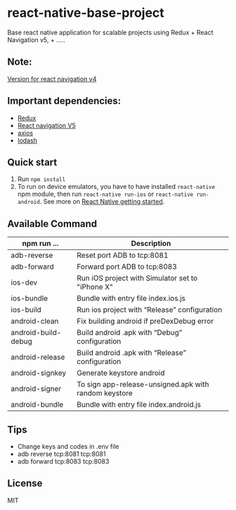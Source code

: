 # react-native-base-project

Base react native application for scalable projects using Redux + React Navigation v5, + .....

## Note:

[Version for react navigation v4](https://github.com/hungdev/react-native-setup-copy/tree/navigationv4)

## Important dependencies:

- [Redux](http://redux.js.org)
- [React navigation V5](https://reactnavigation.org)
- [axios](https://github.com/axios/axios)
- [lodash](https://lodash.com/docs/)

## Quick start

1. Run `npm install`
2. To run on device emulators, you have to have installed `react-native` npm module, then run `react-native run-ios` or `react-native run-android`. See more on [React Native getting started](https://facebook.github.io/react-native/docs/getting-started.html).


##  Available Command  

| npm run ...         | Description                                           |
| ------------------- | ----------------------------------------------------- |
| adb-reverse         | Reset port ADB to tcp:8081                            |
| adb-forward         | Forward port ADB to tcp:8083                          |
| ios-dev             | Run iOS project with Simulator set to "iPhone X"      |
| ios-bundle          | Bundle with entry file index.ios.js                   |
| ios-build           | Run ios project with “Release” configuration          |
| android-clean       | Fix building android if preDexDebug error             |
| android-build-debug | Build android .apk with “Debug” configuration         |
| android-release     | Build android .apk with “Release” configuration       |
| android-signkey     | Generate keystore android                             |
| android-signer      | To sign app-release-unsigned.apk with random keystore |
| android-bundle      | Bundle with entry file index.android.js               |

## Tips

- Change keys and codes in .env file
- adb reverse tcp:8081 tcp:8081
- adb forward tcp:8083 tcp:8083

## License
MIT